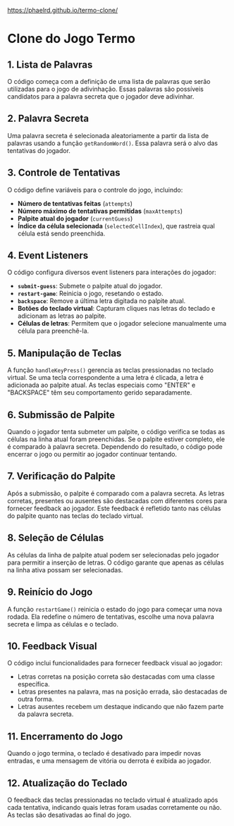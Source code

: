 https://phaelrd.github.io/termo-clone/

# Clone do Jogo Termo

## 1. Lista de Palavras
O código começa com a definição de uma lista de palavras que serão utilizadas para o jogo de adivinhação. Essas palavras são possíveis candidatos para a palavra secreta que o jogador deve adivinhar.

## 2. Palavra Secreta
Uma palavra secreta é selecionada aleatoriamente a partir da lista de palavras usando a função `getRandomWord()`. Essa palavra será o alvo das tentativas do jogador.

## 3. Controle de Tentativas
O código define variáveis para o controle do jogo, incluindo:
- **Número de tentativas feitas** (`attempts`)
- **Número máximo de tentativas permitidas** (`maxAttempts`)
- **Palpite atual do jogador** (`currentGuess`)
- **Índice da célula selecionada** (`selectedCellIndex`), que rastreia qual célula está sendo preenchida.

## 4. Event Listeners
O código configura diversos event listeners para interações do jogador:
- **`submit-guess`**: Submete o palpite atual do jogador.
- **`restart-game`**: Reinicia o jogo, resetando o estado.
- **`backspace`**: Remove a última letra digitada no palpite atual.
- **Botões do teclado virtual**: Capturam cliques nas letras do teclado e adicionam as letras ao palpite.
- **Células de letras**: Permitem que o jogador selecione manualmente uma célula para preenchê-la.

## 5. Manipulação de Teclas
A função `handleKeyPress()` gerencia as teclas pressionadas no teclado virtual. Se uma tecla correspondente a uma letra é clicada, a letra é adicionada ao palpite atual. As teclas especiais como "ENTER" e "BACKSPACE" têm seu comportamento gerido separadamente.

## 6. Submissão de Palpite
Quando o jogador tenta submeter um palpite, o código verifica se todas as células na linha atual foram preenchidas. Se o palpite estiver completo, ele é comparado à palavra secreta. Dependendo do resultado, o código pode encerrar o jogo ou permitir ao jogador continuar tentando.

## 7. Verificação do Palpite
Após a submissão, o palpite é comparado com a palavra secreta. As letras corretas, presentes ou ausentes são destacadas com diferentes cores para fornecer feedback ao jogador. Este feedback é refletido tanto nas células do palpite quanto nas teclas do teclado virtual.

## 8. Seleção de Células
As células da linha de palpite atual podem ser selecionadas pelo jogador para permitir a inserção de letras. O código garante que apenas as células na linha ativa possam ser selecionadas.

## 9. Reinício do Jogo
A função `restartGame()` reinicia o estado do jogo para começar uma nova rodada. Ela redefine o número de tentativas, escolhe uma nova palavra secreta e limpa as células e o teclado.

## 10. Feedback Visual
O código inclui funcionalidades para fornecer feedback visual ao jogador:
- Letras corretas na posição correta são destacadas com uma classe específica.
- Letras presentes na palavra, mas na posição errada, são destacadas de outra forma.
- Letras ausentes recebem um destaque indicando que não fazem parte da palavra secreta.

## 11. Encerramento do Jogo
Quando o jogo termina, o teclado é desativado para impedir novas entradas, e uma mensagem de vitória ou derrota é exibida ao jogador.

## 12. Atualização do Teclado
O feedback das teclas pressionadas no teclado virtual é atualizado após cada tentativa, indicando quais letras foram usadas corretamente ou não. As teclas são desativadas ao final do jogo.

